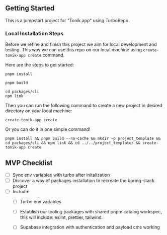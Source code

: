 ## Getting Started

This is a jumpstart project for "Tonik app" using TurboRepo.

### Local Installation Steps

Before we refine and finish this project we aim for local development and testing.
This way we can use this repo on our local machine using `create-tonik-app create` command.

Here are the steps to get started:

```
pnpm install
```

```
pnpm build
```

```
cd packages/cli
npm link
```

Then you can run the following command to create a new project in desired directory on your local machine:

```
create-tonik-app create
```

Or you can do it in one simple command!

```
pnpm install && pnpm build --no-cache && mkdir -p project_template && cd packages/cli && npm link && cd ../../project_template/ && create-tonik-app create
```

## MVP Checklist

- [ ] Sync env variables with turbo after initalization
- [ ] Discover a way of packages installation to recreate the boring-stack project
- [ ] Include:
    - [ ] Turbo env variables
    - [ ] Establish our tooling packages with shared pnpm catalog workspec, this will include: 
          eslint, prettier, tailwind.
    - [ ] Supabase integration with authentication and payload cms working


